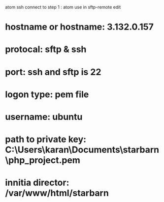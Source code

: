 atom ssh connect to 
step 1 : atom use in sftp-remote edit

# hostname or hostname: 3.132.0.157

# protocal: sftp & ssh

# port: ssh and sftp is 22

# logon type: pem file

# username: ubuntu 

# path to private key: C:\Users\karan\Documents\starbarn\php_project.pem

# innitia director: /var/www/html/starbarn







